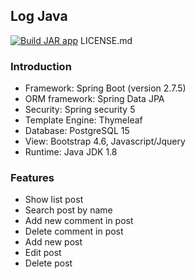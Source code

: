 ## Log Java
[![Build JAR app](https://github.com/nguyenvh2k/MyContact/actions/workflows/main_mycontactapi.yml/badge.svg)](https://github.com/nguyenvh2k/MyContact/actions/workflows/main_mycontactapi.yml)
LICENSE.md
### Introduction
* Framework: Spring Boot (version 2.7.5)
* ORM framework: Spring Data JPA
* Security: Spring security 5
* Template Engine: Thymeleaf
* Database: PostgreSQL 15
* View: Bootstrap 4.6, Javascript/Jquery
* Runtime: Java JDK 1.8
### Features
* Show list post
* Search post by name
* Add new comment in post
* Delete comment in post
* Add new post
* Edit post
* Delete post
